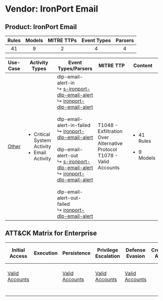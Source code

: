 Vendor: IronPort Email
======================
Product: IronPort Email
-----------------------
| Rules | Models | MITRE TTPs | Event Types | Parsers |
|:-----:|:------:|:----------:|:-----------:|:-------:|
|  41   |   9    |     2      |      4      |    4    |

|               Use-Case                | Activity Types                                                    | Event Types/Parsers                                                                                                                                                                                                                                                                                                                                                                                                                                                                                                                                                                                                                                                        | MITRE TTP                                                                    | Content                                              |
|:-------------------------------------:| ----------------------------------------------------------------- | -------------------------------------------------------------------------------------------------------------------------------------------------------------------------------------------------------------------------------------------------------------------------------------------------------------------------------------------------------------------------------------------------------------------------------------------------------------------------------------------------------------------------------------------------------------------------------------------------------------------------------------------------------------------------- | ---------------------------------------------------------------------------- | ---------------------------------------------------- |
| [Other](../UseCases/usecase_other.md) | <ul><li>Critical System Activity</li><li>Email Activity</li></ul> |  dlp-email-alert-in<br> ↳ [s-ironport-dlp-email-alert](../Parsers/parserContent_s-ironport-dlp-email-alert.md)<br> ↳ [ironport-dlp-email-alert](../Parsers/parserContent_ironport-dlp-email-alert.md)<br><br> dlp-email-alert-in-failed<br> ↳ [ironport-dlp-email-alert](../Parsers/parserContent_ironport-dlp-email-alert.md)<br><br> dlp-email-alert-out<br> ↳ [s-ironport-dlp-email-alert](../Parsers/parserContent_s-ironport-dlp-email-alert.md)<br> ↳ [ironport-dlp-email-alert](../Parsers/parserContent_ironport-dlp-email-alert.md)<br><br> dlp-email-alert-out-failed<br> ↳ [ironport-dlp-email-alert](../Parsers/parserContent_ironport-dlp-email-alert.md)<br> | T1048 - Exfiltration Over Alternative Protocol<br>T1078 - Valid Accounts<br> | <ul><li>41 Rules</li></ul><ul><li>9 Models</li></ul> |

ATT&CK Matrix for Enterprise
----------------------------
| Initial Access                                                      | Execution | Persistence                                                         | Privilege Escalation                                                | Defense Evasion                                                     | Credential Access | Discovery | Lateral Movement | Collection | Command and Control | Exfiltration                                                                                | Impact |
| ------------------------------------------------------------------- | --------- | ------------------------------------------------------------------- | ------------------------------------------------------------------- | ------------------------------------------------------------------- | ----------------- | --------- | ---------------- | ---------- | ------------------- | ------------------------------------------------------------------------------------------- | ------ |
| [Valid Accounts](https://attack.mitre.org/techniques/T1078)<br><br> |           | [Valid Accounts](https://attack.mitre.org/techniques/T1078)<br><br> | [Valid Accounts](https://attack.mitre.org/techniques/T1078)<br><br> | [Valid Accounts](https://attack.mitre.org/techniques/T1078)<br><br> |                   |           |                  |            |                     | [Exfiltration Over Alternative Protocol](https://attack.mitre.org/techniques/T1048)<br><br> |        |
